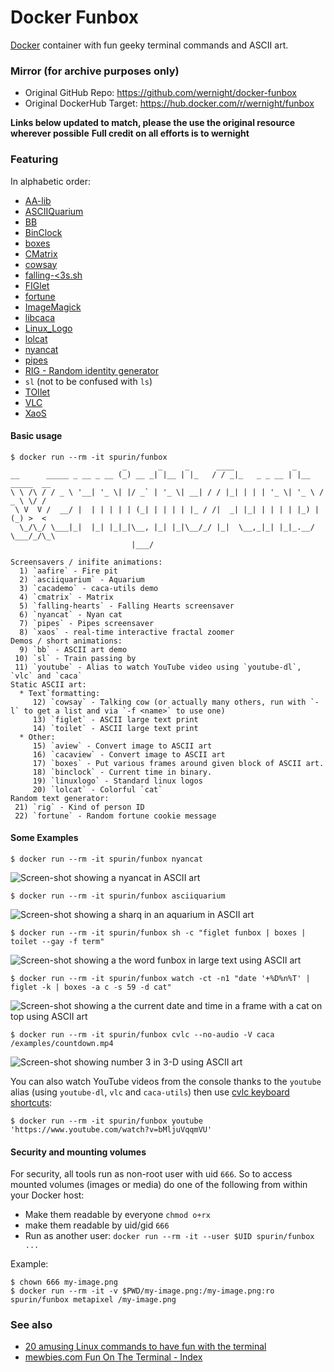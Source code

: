 Docker Funbox
=============

[Docker](https://docs.docker.com/installation/) container with fun geeky terminal commands and ASCII art.

### Mirror (for archive purposes only)

* Original GitHub Repo: https://github.com/wernight/docker-funbox
* Original DockerHub Target: https://hub.docker.com/r/wernight/funbox

**Links below updated to match, please the use the original resource wherever possible**
**Full credit on all efforts is to wernight**

### Featuring

In alphabetic order:

  * [AA-lib](http://aa-project.sourceforge.net/aalib/)
  * [ASCIIQuarium](http://robobunny.com/projects/asciiquarium/html/)
  * [BB](http://aa-project.sourceforge.net/bb/)
  * [BinClock](http://www.ngolde.de/binclock.html)
  * [boxes](http://boxes.thomasjensen.com/)
  * [CMatrix](http://www.asty.org/cmatrix/)
  * [cowsay](https://en.wikipedia.org/wiki/Cowsay)
  * [falling-<3s.sh](http://blog.yjl.im/2011/02/time-to-have-falling-hearts-screensaver.html)
  * [FIGlet](https://en.wikipedia.org/wiki/FIGlet)
  * [fortune](https://en.wikipedia.org/wiki/Fortune_%28Unix%29)
  * [ImageMagick](http://www.imagemagick.org/)
  * [libcaca](http://caca.zoy.org/wiki/libcaca)
  * [Linux_Logo](http://www.deater.net/weave/vmwprod/linux_logo/)
  * [lolcat](https://github.com/busyloop/lolcat)
  * [nyancat](http://nyancat.dakko.us/)
  * [pipes](https://gist.github.com/livibetter/4689307)
  * [RIG - Random identity generator](http://rig.sourceforge.net/)
  * `sl` (not to be confused with `ls`)
  * [TOIlet](http://caca.zoy.org/wiki/toilet)
  * [VLC](https://www.videolan.org/vlc/)
  * [XaoS](https://en.wikipedia.org/wiki/XaoS)


#### Basic usage

    $ docker run --rm -it spurin/funbox
                             _       _     _      ____             _
    __      _____ _ __ _ __ (_) __ _| |__ | |_   / / _|_   _ _ __ | |__   _____  __
    \ \ /\ / / _ \ '__| '_ \| |/ _` | '_ \| __| / / |_| | | | '_ \| '_ \ / _ \ \/ /
     \ V  V /  __/ |  | | | | | (_| | | | | |_ / /|  _| |_| | | | | |_) | (_) >  <
      \_/\_/ \___|_|  |_| |_|_|\__, |_| |_|\__/_/ |_|  \__,_|_| |_|_.__/ \___/_/\_\
                               |___/

    Screensavers / inifite animations:
      1) `aafire` - Fire pit
      2) `asciiquarium` - Aquarium
      3) `cacademo` - caca-utils demo
      4) `cmatrix` - Matrix
      5) `falling-hearts` - Falling Hearts screensaver
      6) `nyancat` - Nyan cat
      7) `pipes` - Pipes screensaver
      8) `xaos` - real-time interactive fractal zoomer
    Demos / short animations:
      9) `bb` - ASCII art demo
     10) `sl` - Train passing by
     11) `youtube` - Alias to watch YouTube video using `youtube-dl`, `vlc` and `caca`
    Static ASCII art:
      * Text`formatting:
         12) `cowsay` - Talking cow (or actually many others, run with `-l` to get a list and via `-f <name>` to use one)
         13) `figlet` - ASCII large text print
         14) `toilet` - ASCII large text print
      * Other:
         15) `aview` - Convert image to ASCII art
         16) `cacaview` - Convert image to ASCII art
         17) `boxes` - Put various frames around given block of ASCII art.
         18) `binclock` - Current time in binary.
         19) `linuxlogo` - Standard linux logos
         20) `lolcat` - Colorful `cat`
    Random text generator:
     21) `rig` - Kind of person ID
     22) `fortune` - Random fortune cookie message


#### Some Examples

    $ docker run --rm -it spurin/funbox nyancat

![Screen-shot showing a nyancat in ASCII art](https://raw.githubusercontent.com/spurin/docker-funbox/master/doc/nyancat.png)

    $ docker run --rm -it spurin/funbox asciiquarium

![Screen-shot showing a sharq in an aquarium in ASCII art](https://raw.githubusercontent.com/spurin/docker-funbox/master/doc/asciiquarium.png)

    $ docker run --rm -it spurin/funbox sh -c "figlet funbox | boxes | toilet --gay -f term"

![Screen-shot showing a the word funbox in large text using ASCII art](https://raw.githubusercontent.com/spurin/docker-funbox/master/doc/funbox.png)

    $ docker run --rm -it spurin/funbox watch -ct -n1 "date '+%D%n%T' | figlet -k | boxes -a c -s 59 -d cat"

![Screen-shot showing a the current date and time in a frame with a cat on top using ASCII art](https://raw.githubusercontent.com/spurin/docker-funbox/master/doc/time-cat.png)

    $ docker run --rm -it spurin/funbox cvlc --no-audio -V caca /examples/countdown.mp4

![Screen-shot showing number 3 in 3-D using ASCII art](https://raw.githubusercontent.com/spurin/docker-funbox/master/doc/countdown-video.png)

You can also watch YouTube videos from the console thanks to the `youtube` alias (using `youtube-dl`, `vlc` and `caca-utils`) then use [cvlc keyboard shortcuts](https://openclipart.org/download/171818/keyboard-mappings-cvlc.svg):

    $ docker run --rm -it spurin/funbox youtube 'https://www.youtube.com/watch?v=bMljuVqqmVU'


#### Security and mounting volumes

For security, all tools run as non-root user with uid `666`. So to access mounted volumes (images or media) do one of the following from within your Docker host:

  * Make them readable by everyone `chmod o+rx`
  * make them readable by uid/gid `666`
  * Run as another user: `docker run --rm -it --user $UID spurin/funbox ...`

Example:

    $ chown 666 my-image.png
    $ docker run --rm -it -v $PWD/my-image.png:/my-image.png:ro spurin/funbox metapixel /my-image.png


### See also

  * [20 amusing Linux commands to have fun with the terminal](http://www.binarytides.com/linux-fun-commands/)
  * [mewbies.com Fun On The Terminal - Index](http://mewbies.com/acute_terminal_fun_table_of_contents.htm)
